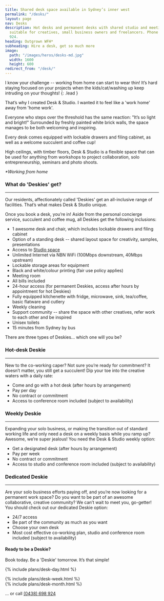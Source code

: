 ```yaml
---
title: Shared desk space available in Sydney’s inner west
permalink: "/desks/"
layout: page
nav: Desks
description: Hot desks and permanent desks with shared studio and meeting facilities
  suitable for creatives, small business owners and freelancers. Phone (0438) 698
  924.
heading: Outgrown WFH*
subheading: Hire a desk, get so much more
image:
  path: "/images/heros/desks-md.jpg"
  width: 1600
  height: 600
redirect_from: "/desk/"
---
```


I know your challenge -- working from home can start to wear thin! It’s hard staying focused on your projects when the kids/cat/washing up keep intruding on your thoughts!
{: .lead }

That’s why I created Desk & Studio. I wanted it to feel like a 'work home' away from 'home work'.

Everyone who steps over the threshold has the same reaction: "It’s so light and bright!" Surrounded by freshly painted white brick walls, the space manages to be both welcoming and inspiring.

Every desk comes equipped with lockable drawers and filing cabinet, as well as a welcome succulent and coffee cup!

High ceilings, with timber floors, Desk & Studio is a flexible space that can be used for anything from workshops to project collaboration, solo entrepreneurship, seminars and photo shoots.

<dfn id="WFH">&#42;Working from home</dfn>

### What do 'Deskies' get?

---

Our residents, affectionately called 'Deskies' get an all-inclusive range of facilities. That’s what makes Desk & Studio unique. 

Once you book a desk, you’re in! Aside from the personal concierge service, succulent and coffee mug, all Deskies get the following inclusions:

- 1 awesome desk and chair, which includes lockable drawers and filing cabinet
- Option of a standing desk -- shared layout space for creativity, samples, presentations
- Access to [Studio space](/photo-studio/)
- Unlimited Internet via NBN WiFi (100Mbps downstream, 40Mbps upstream)
- Lockable storage areas for equipment
- Black and white/colour printing (fair use policy applies)
- Meeting room
- All bills included
- 24-hour access (for permanent Deskies, access after hours by appointment for hot Deskies)
- Fully equipped kitchenette with fridge, microwave, sink, tea/coffee, basic flatware and cutlery
- Weekly cleaning
- Support community -- share the space with other creatives, refer work to each other and be inspired
- Unisex toilets
- 15 minutes from Sydney by bus

There are three types of Deskies&hellip; which one will you be?

### Hot-desk Deskie

---

New to the co-working caper? Not sure you’re ready for commitment? It doesn’t matter, you still get a succulent! Dip your toe into the creative waters with a daily rate:

- Come and go with a hot desk (after hours by arrangement)
- Pay per day
- No contract or commitment
- Access to conference room included (subject to availability)

### Weekly Deskie

---

Expanding your solo business, or making the transition out of standard working life and only need a desk on a weekly basis while you ramp up? Awesome, we’re super jealous! You need the Desk & Studio weekly option:

- Get a designated desk (after hours by arrangement)
- Pay per week
- No contract or commitment
- Access to studio and conference room included (subject to availability)

### Dedicated Deskie

---

Are your solo business efforts paying off, and you’re now looking for a permanent work space? Do you want to be part of an awesome collaborative, creative community? We can’t wait to meet you, go-getter! You should check out our dedicated Deskie option:

- 24/7 access
- Be part of the community as much as you want
- Choose your own desk
- Most cost effective co-working plan, studio and conference room included (subject to availability)

#### Ready to be a Deskie?

Book today. Be a 'Deskie' tomorrow. It’s that simple!

<div class="card-deck">

  {% include plans/desk-day.html %}
  <div class="column-break"></div>
  {% include plans/desk-week.html %}
  <div class="column-break"></div>
  {% include plans/desk-month.html %}

</div>

... or call [(0438) 698 924](tel:0438698924)
